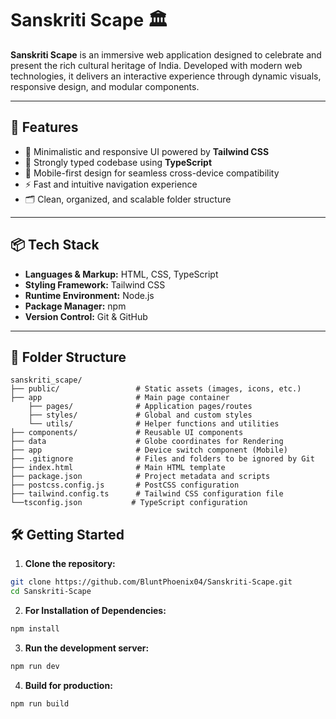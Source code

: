 
# Sanskriti Scape 🏛️

**Sanskriti Scape** is an immersive web application designed to celebrate and present the rich cultural heritage of India. Developed with modern web technologies, it delivers an interactive experience through dynamic visuals, responsive design, and modular components.

---

## 🚀 Features

* 🎨 Minimalistic and responsive UI powered by **Tailwind CSS**
* 🧠 Strongly typed codebase using **TypeScript**
* 📱 Mobile-first design for seamless cross-device compatibility
* ⚡ Fast and intuitive navigation experience
* 🗂️ Clean, organized, and scalable folder structure

---

## 📦 Tech Stack

* **Languages & Markup:** HTML, CSS, TypeScript
* **Styling Framework:** Tailwind CSS
* **Runtime Environment:** Node.js
* **Package Manager:** npm
* **Version Control:** Git & GitHub

---

## 📁 Folder Structure

```text
sanskriti_scape/
├── public/                 # Static assets (images, icons, etc.)
├── app                     # Main page container
    ├── pages/              # Application pages/routes
    ├── styles/             # Global and custom styles
    └── utils/              # Helper functions and utilities
├── components/             # Reusable UI components
├── data                    # Globe coordinates for Rendering
├── app                     # Device switch component (Mobile)
├── .gitignore              # Files and folders to be ignored by Git
├── index.html              # Main HTML template
├── package.json            # Project metadata and scripts
├── postcss.config.js       # PostCSS configuration
├── tailwind.config.ts      # Tailwind CSS configuration file
└──tsconfig.json           # TypeScript configuration
```

## 🛠️ Getting Started

1. **Clone the repository:**

```bash
git clone https://github.com/BluntPhoenix04/Sanskriti-Scape.git
cd Sanskriti-Scape
```

2. **For Installation of Dependencies:**

```bash
npm install
```

3. **Run the development server:**

```bash
npm run dev
```

4. **Build for production:**

```bash
npm run build
```
